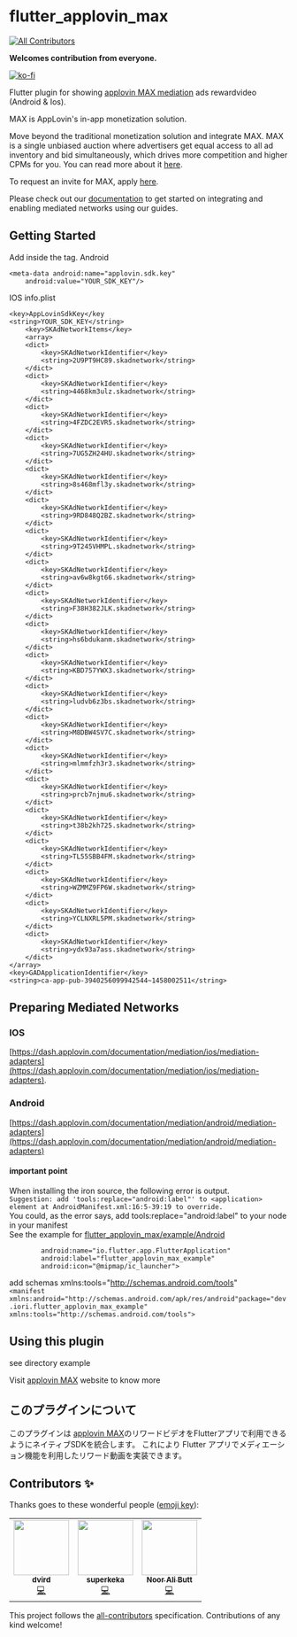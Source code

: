 # flutter_applovin_max
<!-- ALL-CONTRIBUTORS-BADGE:START - Do not remove or modify this section -->
[![All Contributors](https://img.shields.io/badge/all_contributors-3-orange.svg?style=flat-square)](#contributors-)
<!-- ALL-CONTRIBUTORS-BADGE:END -->
   <b>Welcomes contribution from everyone.</b>  

[![ko-fi](https://ko-fi.com/img/githubbutton_sm.svg)](https://ko-fi.com/ioridev)  

Flutter plugin for showing [applovin MAX  mediation](https://www.applovin.com/max/) ads rewardvideo (Android & Ios).

MAX is AppLovin's in-app monetization solution.

Move beyond the traditional monetization solution and integrate MAX. MAX is a single unbiased auction where advertisers get equal access to all ad inventory and bid simultaneously, which drives more competition and higher CPMs for you. You can read more about it [here](https://www.applovin.com/max-header-bidding).

To request an invite for MAX, apply [here](https://try.applovin.com/applovin-max-application).

Please check out our [documentation](https://dash.applovin.com/documentation/mediation/ios/getting-started) to get started on integrating and enabling mediated networks using our guides.  

## Getting Started

Add inside the <application> tag. 
Android
```
<meta-data android:name="applovin.sdk.key"
    android:value="YOUR_SDK_KEY"/>
```
IOS info.plist
```
<key>AppLovinSdkKey</key
<string>YOUR_SDK_KEY</string>
	<key>SKAdNetworkItems</key>
	<array>
    <dict>
        <key>SKAdNetworkIdentifier</key>
        <string>2U9PT9HC89.skadnetwork</string>
    </dict>
    <dict>
        <key>SKAdNetworkIdentifier</key>
        <string>4468km3ulz.skadnetwork</string>
    </dict>
    <dict>
        <key>SKAdNetworkIdentifier</key>
        <string>4FZDC2EVR5.skadnetwork</string>
    </dict>
    <dict>
        <key>SKAdNetworkIdentifier</key>
        <string>7UG5ZH24HU.skadnetwork</string>
    </dict>
    <dict>
        <key>SKAdNetworkIdentifier</key>
        <string>8s468mfl3y.skadnetwork</string>
    </dict>
    <dict>
        <key>SKAdNetworkIdentifier</key>
        <string>9RD848Q2BZ.skadnetwork</string>
    </dict>
    <dict>
        <key>SKAdNetworkIdentifier</key>
        <string>9T245VHMPL.skadnetwork</string>
    </dict>
    <dict>
        <key>SKAdNetworkIdentifier</key>
        <string>av6w8kgt66.skadnetwork</string>
    </dict>
    <dict>
        <key>SKAdNetworkIdentifier</key>
        <string>F38H382JLK.skadnetwork</string>
    </dict>
    <dict>
        <key>SKAdNetworkIdentifier</key>
        <string>hs6bdukanm.skadnetwork</string>
    </dict>
    <dict>
        <key>SKAdNetworkIdentifier</key>
        <string>KBD757YWX3.skadnetwork</string>
    </dict>
    <dict>
        <key>SKAdNetworkIdentifier</key>
        <string>ludvb6z3bs.skadnetwork</string>
    </dict>
    <dict>
        <key>SKAdNetworkIdentifier</key>
        <string>M8DBW4SV7C.skadnetwork</string>
    </dict>
    <dict>
        <key>SKAdNetworkIdentifier</key>
        <string>mlmmfzh3r3.skadnetwork</string>
    </dict>
    <dict>
        <key>SKAdNetworkIdentifier</key>
        <string>prcb7njmu6.skadnetwork</string>
    </dict>
    <dict>
        <key>SKAdNetworkIdentifier</key>
        <string>t38b2kh725.skadnetwork</string>
    </dict>
    <dict>
        <key>SKAdNetworkIdentifier</key>
        <string>TL55SBB4FM.skadnetwork</string>
    </dict>
    <dict>
        <key>SKAdNetworkIdentifier</key>
        <string>WZMMZ9FP6W.skadnetwork</string>
    </dict>
    <dict>
        <key>SKAdNetworkIdentifier</key>
        <string>YCLNXRL5PM.skadnetwork</string>
    </dict>
    <dict>
        <key>SKAdNetworkIdentifier</key>
        <string>ydx93a7ass.skadnetwork</string>
    </dict>
</array>
<key>GADApplicationIdentifier</key>
<string>ca-app-pub-3940256099942544~1458002511</string>
```
## Preparing Mediated Networks  
### IOS
[https://dash.applovin.com/documentation/mediation/ios/mediation-adapters](https://dash.applovin.com/documentation/mediation/ios/mediation-adapters).

### Android
[https://dash.applovin.com/documentation/mediation/android/mediation-adapters](https://dash.applovin.com/documentation/mediation/android/mediation-adapters)  
#### important point  
When installing the iron source, the following error is output.  
`Suggestion: add 'tools:replace="android:label"' to <application> element at AndroidManifest.xml:16:5-39:19 to override.`  
You could, as the error says, add tools:replace="android:label" to your <application> node in your manifest  
See the example for [flutter_applovin_max/example/Android](https://github.com/ioridev/flutter_applovin_max/blob/main/example/android/app/src/main/AndroidManifest.xml)  
``` <application tools:replace="android:label"
        android:name="io.flutter.app.FlutterApplication"
        android:label="flutter_applovin_max_example"
        android:icon="@mipmap/ic_launcher">
```  
add schemas xmlns:tools="http://schemas.android.com/tools"  
`<manifest xmlns:android="http://schemas.android.com/apk/res/android"package="dev.iori.flutter_applovin_max_example" xmlns:tools="http://schemas.android.com/tools">`  


## Using this plugin
see directory example 

Visit [applovin MAX](https://www.applovin.com/max/) website to know more 

## このプラグインについて  
このプラグインは [applovin MAX](https://www.applovin.com/max/)のリワードビデオをFlutterアプリで利用できるようにネイティブSDKを統合します。
これにより Flutter アプリでメディエーション機能を利用したリワード動画を実装できます。

## Contributors ✨

Thanks goes to these wonderful people ([emoji key](https://allcontributors.org/docs/en/emoji-key)):

<!-- ALL-CONTRIBUTORS-LIST:START - Do not remove or modify this section -->
<!-- prettier-ignore-start -->
<!-- markdownlint-disable -->
<table>
  <tr>
    <td align="center"><a href="https://github.com/dvird"><img src="https://avatars.githubusercontent.com/u/42498461?v=4?s=100" width="100px;" alt=""/><br /><sub><b>dvird</b></sub></a><br /><a href="https://github.com/ioridev/flutter_applovin_max/commits?author=dvird" title="Code">💻</a></td>
    <td align="center"><a href="https://github.com/superkeka"><img src="https://avatars.githubusercontent.com/u/55901716?v=4?s=100" width="100px;" alt=""/><br /><sub><b>superkeka</b></sub></a><br /><a href="https://github.com/ioridev/flutter_applovin_max/commits?author=superkeka" title="Code">💻</a></td>
    <td align="center"><a href="http://nooralibutt.com/"><img src="https://avatars.githubusercontent.com/u/6607146?v=4?s=100" width="100px;" alt=""/><br /><sub><b>Noor Ali Butt</b></sub></a><br /><a href="https://github.com/ioridev/flutter_applovin_max/commits?author=nooralibutt" title="Code">💻</a></td>
  </tr>
</table>

<!-- markdownlint-restore -->
<!-- prettier-ignore-end -->

<!-- ALL-CONTRIBUTORS-LIST:END -->

This project follows the [all-contributors](https://github.com/all-contributors/all-contributors) specification. Contributions of any kind welcome!